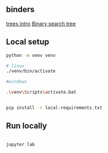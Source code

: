 ## binders

[trees intro](https://mybinder.org/v2/gh/tutorials-4newbies/trees/master?filepath=trees_intro.ipynb)
[Binary search tree](https://mybinder.org/v2/gh/tutorials-4newbies/trees/master?filepath=Binary_search_tree.ipynb)

## Local setup

```bash
python -m venv venv

# linux
./venv/bin/activate

#windows

.\venv\Scripts\activate.bat

```

```bash

pip install -r local-requirements.txt
```

## Run locally

```bash

jupyter lab
```
